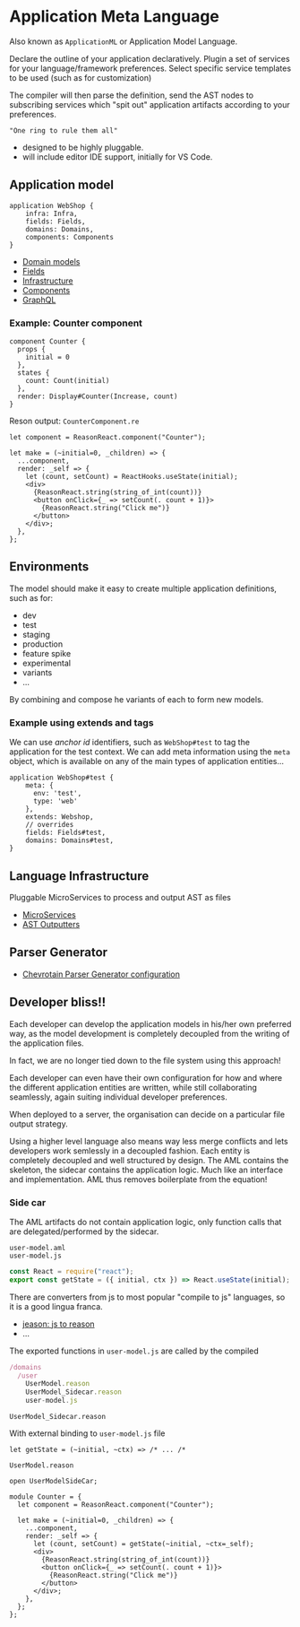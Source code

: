 # Application Meta Language

Also known as `ApplicationML` or Application Model Language.

Declare the outline of your application declaratively. Plugin a set of services for your language/framework preferences. Select specific service templates to be used (such as for customization)

The compiler will then parse the definition, send the AST nodes to subscribing services which "spit out" application artifacts according to your preferences.

    "One ring to rule them all"

- designed to be highly pluggable.
- will include editor IDE support, initially for VS Code.

## Application model

```
application WebShop {
    infra: Infra,
    fields: Fields,
    domains: Domains,
    components: Components
}
```

- [Domain models](./docs/DomainModel.md)
- [Fields](./docs/Fields.md)
- [Infrastructure](./docs/Infrastructure.md)
- [Components](./docs/components/Component.md)
- [GraphQL](./docs/graphql/GraphQL.md)

### Example: Counter component

```
component Counter {
  props {
    initial = 0
  },
  states {
    count: Count(initial)
  },
  render: Display#Counter(Increase, count)
}
```

Reson output: `CounterComponent.re`

```reason
let component = ReasonReact.component("Counter");

let make = (~initial=0, _children) => {
  ...component,
  render: _self => {
    let (count, setCount) = ReactHooks.useState(initial);
    <div>
      {ReasonReact.string(string_of_int(count))}
      <button onClick={_ => setCount(. count + 1)}>
        {ReasonReact.string("Click me")}
      </button>
    </div>;
  },
};
```

## Environments

The model should make it easy to create multiple application definitions, such as for:

- dev
- test
- staging
- production
- feature spike
- experimental
- variants
- ...

By combining and compose he variants of each to form new models.

### Example using extends and tags

We can use _anchor id_ identifiers, such as `WebShop#test` to tag the application for the test context. We can add meta information using the `meta` object, which is available on any of the main types of application entities...

```
application WebShop#test {
    meta: {
      env: 'test',
      type: 'web'
    },
    extends: Webshop,
    // overrides
    fields: Fields#test,
    domains: Domains#test,
}
```

## Language Infrastructure

Pluggable MicroServices to process and output AST as files

- [MicroServices](./docs/MicroServices.md)
- [AST Outputters](./docs/PluggableASTOutputter.md)

## Parser Generator

- [Chevrotain Parser Generator configuration](./docs/ParserGenerator.md)

## Developer bliss!!

Each developer can develop the application models in his/her own preferred way, as the model development is completely decoupled from the writing of the application files.

In fact, we are no longer tied down to the file system using this approach!

Each developer can even have their own configuration for how and where the different application entities are written, while still collaborating seamlessly, again suiting individual developer preferences.

When deployed to a server, the organisation can decide on a particular file output strategy.

Using a higher level language also means way less merge conflicts and lets developers work semlessly in a decoupled fashion. Each entity is completely decoupled and well structured by design. The AML contains the skeleton, the sidecar contains the application logic. Much like an interface and implementation. AML thus removes boilerplate from the equation!

### Side car

The AML artifacts do not contain application logic, only function calls that are delegated/performed by the sidecar.

```
user-model.aml
user-model.js
```

```js
const React = require("react");
export const getState = ({ initial, ctx }) => React.useState(initial);
```

There are converters from js to most popular "compile to js" languages, so it is a good lingua franca.

- [jeason: js to reason](https://github.com/chenglou/jeason)
- ...

The exported functions in `user-model.js` are called by the compiled

```js
/domains
  /user
    UserModel.reason
    UserModel_Sidecar.reason
    user-model.js

```

`UserModel_Sidecar.reason`

With external binding to `user-model.js` file

```reason
let getState = (~initial, ~ctx) => /* ... /*
```

`UserModel.reason`

```reason
open UserModelSideCar;

module Counter = {
  let component = ReasonReact.component("Counter");

  let make = (~initial=0, _children) => {
    ...component,
    render: _self => {
      let (count, setCount) = getState(~initial, ~ctx=_self);
      <div>
        {ReasonReact.string(string_of_int(count))}
        <button onClick={_ => setCount(. count + 1)}>
          {ReasonReact.string("Click me")}
        </button>
      </div>;
    },
  };
};
```
